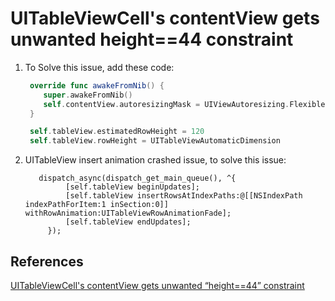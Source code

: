 # UITableViewCell's contentView gets unwanted height==44 constraint

1. To Solve this issue, add these code:

   ```swift
    override func awakeFromNib() {
       super.awakeFromNib()
       self.contentView.autoresizingMask = UIViewAutoresizing.FlexibleHeight
    }

    self.tableView.estimatedRowHeight = 120
    self.tableView.rowHeight = UITableViewAutomaticDimension
   ```

2. UITableView insert animation crashed issue, to solve this issue:
   
   ```objective c
      dispatch_async(dispatch_get_main_queue(), ^{
            [self.tableView beginUpdates];
            [self.tableView insertRowsAtIndexPaths:@[[NSIndexPath indexPathForItem:1 inSection:0]] withRowAnimation:UITableViewRowAnimationFade];
            [self.tableView endUpdates];
        });
   ```

## References

[UITableViewCell's contentView gets unwanted “height==44” constraint
](https://stackoverflow.com/questions/26100053/uitableviewcells-contentview-gets-unwanted-height-44-constraint)